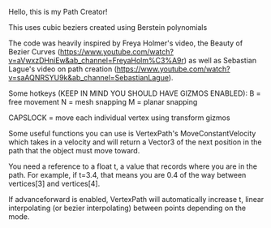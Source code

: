 ﻿Hello, this is my Path Creator!

This uses cubic beziers created using Berstein polynomials 

The code was heavily inspired by Freya Holmer's video, the Beauty of Bezier Curves 
(https://www.youtube.com/watch?v=aVwxzDHniEw&ab_channel=FreyaHolm%C3%A9r)
as well as Sebastian Lague's video on path creation
(https://www.youtube.com/watch?v=saAQNRSYU9k&ab_channel=SebastianLague).


Some hotkeys (KEEP IN MIND YOU SHOULD HAVE GIZMOS ENABLED):
B = free movement
N = mesh snapping
M = planar snapping

CAPSLOCK = move each individual vertex using transform gizmos


Some useful functions you can use is VertexPath's MoveConstantVelocity which takes in a velocity
and will return a Vector3 of the next position in the path that the object must move toward.

You need a reference to a float t, a value that records where you are in the path. For example,
if t=3.4, that means you are 0.4 of the way between vertices[3] and vertices[4].

If advanceforward is enabled, VertexPath will automatically increase t, linear interpolating (or bezier interpolating)
between points depending on the mode.


